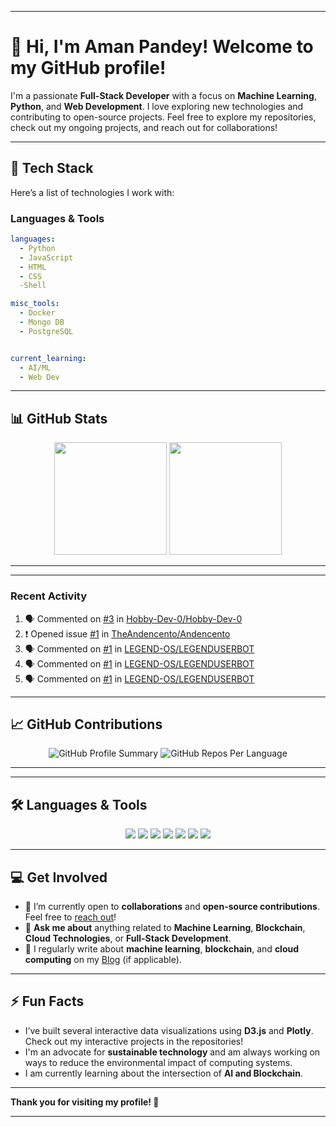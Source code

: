 
---

# 👋 Hi, I'm **Aman Pandey**! Welcome to my GitHub profile! 

I'm a passionate **Full-Stack Developer** with a focus on **Machine Learning**, **Python**, and **Web Development**. I love exploring new technologies and contributing to open-source projects. Feel free to explore my repositories, check out my ongoing projects, and reach out for collaborations!

---

## 🌟 **Tech Stack**

Here’s a list of technologies I work with:

### **Languages & Tools**

```yaml
languages:
  - Python
  - JavaScript
  - HTML
  - CSS
  -Shell

misc_tools:
  - Docker
  - Mongo DB
  - PostgreSQL


current_learning:
  - AI/ML
  - Web Dev
```

---

## 📊 **GitHub Stats**

<!-- GitHub Stats -->
<p align="center">
  <img height="180em" src="https://github-readme-stats.vercel.app/api?username=amanpandey7647&show_icons=true&hide_title=true&hide_border=true&count_private=true&theme=radical" />
  <img height="180em" src="https://github-readme-stats.vercel.app/api/top-langs/?username=amanpandey7647&layout=compact&hide_title=true&hide_border=true&theme=radical" />
</p>

---
---

### Recent Activity
<!--START_SECTION:activity-->
1. 🗣 Commented on [#3](https://github.com/Hobby-Dev-0/Hobby-Dev-0/issues/3) in [Hobby-Dev-0/Hobby-Dev-0](https://github.com/Hobby-Dev-0/Hobby-Dev-0)
2. ❗️ Opened issue [#1](https://github.com/TheAndencento/Andencento/issues/1) in [TheAndencento/Andencento](https://github.com/TheAndencento/Andencento)
3. 🗣 Commented on [#1](https://github.com/LEGEND-OS/LEGENDUSERBOT/issues/1) in [LEGEND-OS/LEGENDUSERBOT](https://github.com/LEGEND-OS/LEGENDUSERBOT)
4. 🗣 Commented on [#1](https://github.com/LEGEND-OS/LEGENDUSERBOT/issues/1) in [LEGEND-OS/LEGENDUSERBOT](https://github.com/LEGEND-OS/LEGENDUSERBOT)
5. 🗣 Commented on [#1](https://github.com/LEGEND-OS/LEGENDUSERBOT/issues/1) in [LEGEND-OS/LEGENDUSERBOT](https://github.com/LEGEND-OS/LEGENDUSERBOT)
<!--END_SECTION:activity-->

---

## 📈 **GitHub Contributions**

<!-- GitHub Contributions Graph -->
<p align="center">
  <img src="https://github-profile-summary-cards.vercel.app/api/cards/profile-details?username=amanpandey7647&theme=radical" alt="GitHub Profile Summary" />
  <img src="https://github-profile-summary-cards.vercel.app/api/cards/repos-per-language?username=amanpandey7647&theme=radical" alt="GitHub Repos Per Language" />
</p>

---

---
## 🛠️ **Languages & Tools**

<p align="center">
  <img src="https://img.shields.io/badge/Python-3776AB?style=flat-square&logo=python&logoColor=white" />
  <img src="https://img.shields.io/badge/HTML-E34F26?style=flat-square&logo=html5&logoColor=white" />
  <img src="https://img.shields.io/badge/CSS-1572B6?style=flat-square&logo=css3&logoColor=white" />
  <img src="https://img.shields.io/badge/JavaScript-F7DF1E?style=flat-square&logo=javascript&logoColor=black" />
  <img src="https://img.shields.io/badge/Telethon-0088cc?style=flat-square&logo=telegram&logoColor=white" />
  <img src="https://img.shields.io/badge/Shell-89E051?style=flat-square&logo=gnubash&logoColor=white" />
  <img src="https://img.shields.io/badge/Batch-2E8B57?style=flat-square&logo=windows&logoColor=white" />
</p>

---

## 💻 **Get Involved**

- 🎯 I’m currently open to **collaborations** and **open-source contributions**. Feel free to [reach out](mailto:your.email@example.com)!
- 💬 **Ask me about** anything related to **Machine Learning**, **Blockchain**, **Cloud Technologies**, or **Full-Stack Development**.
- 📢 I regularly write about **machine learning**, **blockchain**, and **cloud computing** on my [Blog](https://your-blog-link.com) (if applicable).

---

## ⚡ **Fun Facts**

- I’ve built several interactive data visualizations using **D3.js** and **Plotly**. Check out my interactive projects in the repositories!
- I'm an advocate for **sustainable technology** and am always working on ways to reduce the environmental impact of computing systems.
- I am currently learning about the intersection of **AI and Blockchain**.

---



**Thank you for visiting my profile! 🚀**

---
